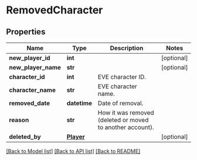 # RemovedCharacter

## Properties
Name | Type | Description | Notes
------------ | ------------- | ------------- | -------------
**new_player_id** | **int** |  | [optional] 
**new_player_name** | **str** |  | [optional] 
**character_id** | **int** | EVE character ID. | 
**character_name** | **str** | EVE character name. | 
**removed_date** | **datetime** | Date of removal. | 
**reason** | **str** | How it was removed (deleted or moved to another account). | 
**deleted_by** | [**Player**](Player.md) |  | [optional] 

[[Back to Model list]](../README.md#documentation-for-models) [[Back to API list]](../README.md#documentation-for-api-endpoints) [[Back to README]](../README.md)


